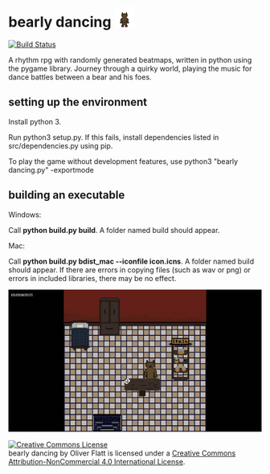 # bearly dancing ![](https://github.com/oflatt/portfolio-gifs/blob/master/beardance.gif)
[![Build Status](https://travis-ci.com/oflatt/bearlydancing.svg?branch=master)](https://travis-ci.com/oflatt/bearlydancing)

A rhythm rpg with randomly generated beatmaps, written in python using the pygame library. Journey through a quirky world, playing the music for dance battles between a bear and his foes.

## setting up the environment

Install python 3.


Run python3 setup.py. If this fails, install dependencies listed in src/dependencies.py using pip.


To play the game without development features, use python3 "bearly dancing.py" -exportmode

## building an executable

Windows:

Call **python build.py build**.
A folder named build should appear.

Mac:

Call **python build.py bdist_mac --iconfile icon.icns**.
A folder named build should appear. If there are errors in copying files (such as wav or png) or errors in included libraries, there may be no effect.



![](https://github.com/oflatt/portfolio-gifs/blob/master/bearly-dancing-demo.gif)


<a rel="license" href="http://creativecommons.org/licenses/by-nc/4.0/"><img alt="Creative Commons License" style="border-width:0" src="https://i.creativecommons.org/l/by-nc/4.0/88x31.png" /></a><br /><span xmlns:dct="http://purl.org/dc/terms/" property="dct:title">bearly dancing</span> by <span xmlns:cc="http://creativecommons.org/ns#" property="cc:attributionName">Oliver Flatt</span> is licensed under a <a rel="license" href="http://creativecommons.org/licenses/by-nc/4.0/">Creative Commons Attribution-NonCommercial 4.0 International License</a>.


